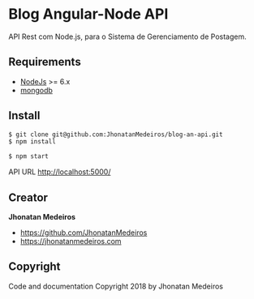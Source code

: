 # Blog Angular-Node API #

API Rest com Node.js, para o Sistema de Gerenciamento de Postagem.

## Requirements

* [NodeJs](http://nodejs.org) >= 6.x 
* [mongodb](http://mongodb.org)

## Install

```sh
$ git clone git@github.com:JhonatanMedeiros/blog-an-api.git
$ npm install
```




```sh
$ npm start
```

API URL [http://localhost:5000/](http://localhost:5000/)

## Creator

**Jhonatan Medeiros**

- <https://github.com/JhonatanMedeiros>
- <https://jhonatanmedeiros.com>

## Copyright

Code and documentation Copyright 2018 by Jhonatan Medeiros
